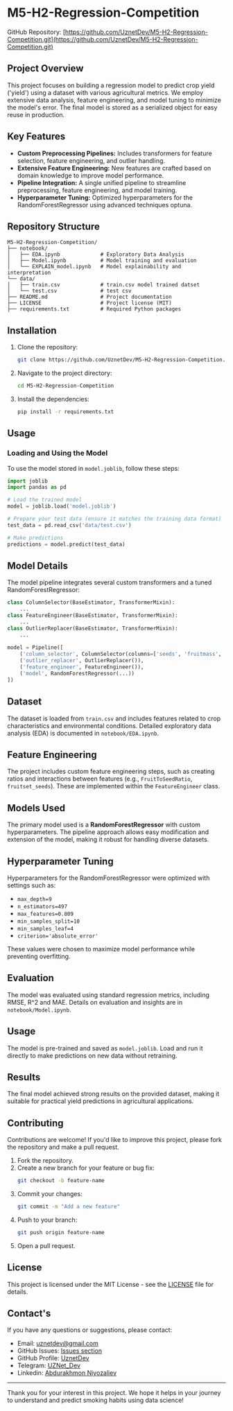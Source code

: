 # M5-H2-Regression-Competition

GitHub Repository: [https://github.com/UznetDev/M5-H2-Regression-Competition.git](https://github.com/UznetDev/M5-H2-Regression-Competition.git)

## Project Overview

This project focuses on building a regression model to predict crop yield ('yield') using a dataset with various agricultural metrics. We employ extensive data analysis, feature engineering, and model tuning to minimize the model's error. The final model is stored as a serialized object for easy reuse in production.

## Key Features

- **Custom Preprocessing Pipelines:** Includes transformers for feature selection, feature engineering, and outlier handling.
- **Extensive Feature Engineering:** New features are crafted based on domain knowledge to improve model performance.
- **Pipeline Integration:** A single unified pipeline to streamline preprocessing, feature engineering, and model training.
- **Hyperparameter Tuning:** Optimized hyperparameters for the RandomForestRegressor using advanced techniques optuna.

## Repository Structure

```
M5-H2-Regression-Competition/
├── notebook/
│   ├── EDA.ipynb             # Exploratory Data Analysis
│   ├── Model.ipynb           # Model training and evaluation
│   └── EXPLAIN_model.ipynb   # Model explainability and interpretation
└── data/
│   ├── train.csv             # train.csv model trained datset
│   └── test.csv              # test csv
├── README.md                 # Project documentation
├── LICENSE                   # Project license (MIT)
├── requirements.txt          # Required Python packages
```

## Installation

1. Clone the repository:

   ```bash
   git clone https://github.com/UznetDev/M5-H2-Regression-Competition.git
   ```

2. Navigate to the project directory:

   ```bash
   cd M5-H2-Regression-Competition
   ```

3. Install the dependencies:

   ```bash
   pip install -r requirements.txt
   ```

## Usage

### Loading and Using the Model

To use the model stored in `model.joblib`, follow these steps:

```python
import joblib
import pandas as pd

# Load the trained model
model = joblib.load('model.joblib')

# Prepare your test data (ensure it matches the training data format)
test_data = pd.read_csv('data/test.csv')

# Make predictions
predictions = model.predict(test_data)
```

## Model Details

The model pipeline integrates several custom transformers and a tuned RandomForestRegressor:

```python
class ColumnSelector(BaseEstimator, TransformerMixin):
    ...
class FeatureEngineer(BaseEstimator, TransformerMixin):
    ...
class OutlierReplacer(BaseEstimator, TransformerMixin):
    ...
    
model = Pipeline([
    ('column_selector', ColumnSelector(columns=['seeds', 'fruitmass', 'fruitset', 'AverageOfUpperTRange'])),
    ('outlier_replacer', OutlierReplacer()),
    ('feature_engineer', FeatureEngineer()),
    ('model', RandomForestRegressor(...))
])
```

## Dataset

The dataset is loaded from `train.csv` and includes features related to crop characteristics and environmental conditions. Detailed exploratory data analysis (EDA) is documented in `notebook/EDA.ipynb`.

## Feature Engineering

The project includes custom feature engineering steps, such as creating ratios and interactions between features (e.g., `FruitToSeedRatio`, `fruitset_seeds`). These are implemented within the `FeatureEngineer` class.

## Models Used

The primary model used is a **RandomForestRegressor** with custom hyperparameters. The pipeline approach allows easy modification and extension of the model, making it robust for handling diverse datasets.

## Hyperparameter Tuning

Hyperparameters for the RandomForestRegressor were optimized with settings such as:

- `max_depth=9`
- `n_estimators=497`
- `max_features=0.809`
- `min_samples_split=10`
- `min_samples_leaf=4`
- `criterion='absolute_error'`

These values were chosen to maximize model performance while preventing overfitting.

## Evaluation

The model was evaluated using standard regression metrics, including RMSE, R^2 and MAE. Details on evaluation and insights are in `notebook/Model.ipynb`.

## Usage

The model is pre-trained and saved as `model.joblib`. Load and run it directly to make predictions on new data without retraining.

## Results

The final model achieved strong results on the provided dataset, making it suitable for practical yield predictions in agricultural applications.

## Contributing

Contributions are welcome! If you'd like to improve this project, please fork the repository and make a pull request.

1. Fork the repository.
2. Create a new branch for your feature or bug fix:
   ```bash
   git checkout -b feature-name
   ```
3. Commit your changes:
   ```bash
   git commit -m "Add a new feature"
   ```
4. Push to your branch:
   ```bash
   git push origin feature-name
   ```
5. Open a pull request.
   

## License

This project is licensed under the MIT License - see the [LICENSE](LICENSE) file for details.

## Contact's

If you have any questions or suggestions, please contact:
- Email: uznetdev@gmail.com
- GitHub Issues: [Issues section](https://github.com/UznetDev/M5-H2-Regression-Competition/issues)
- GitHub Profile: [UznetDev](https://github.com/UznetDev/)
- Telegram: [UZNet_Dev](https://t.me/UZNet_Dev)
- Linkedin: [Abdurakhmon Niyozaliev](https://www.linkedin.com/in/abdurakhmon-niyozaliyev-%F0%9F%87%B5%F0%9F%87%B8-66545222a/)

---

Thank you for your interest in this project. We hope it helps in your journey to understand and predict smoking habits using data science!
